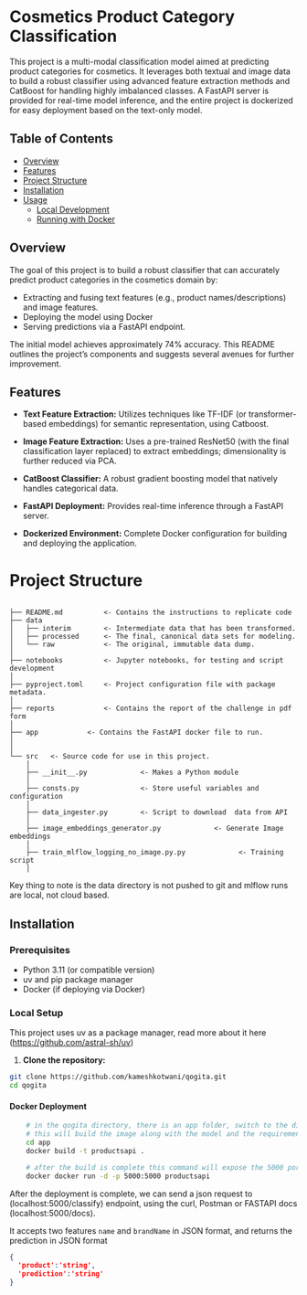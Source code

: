 # Cosmetics Product Category Classification

This project is a multi-modal classification model aimed at predicting product categories for cosmetics. It leverages both textual and image data to build a robust classifier using advanced feature extraction methods and CatBoost for handling highly imbalanced classes. A FastAPI server is provided for real-time model inference, and the entire project is dockerized for easy deployment based on the text-only model.

## Table of Contents

- [Overview](#overview)
- [Features](#features)
- [Project Structure](#project-structure)
- [Installation](#installation)
- [Usage](#usage)
  - [Local Development](#local-development)
  - [Running with Docker](#running-with-docker)

## Overview

The goal of this project is to build a robust classifier that can accurately predict product categories in the cosmetics domain by:

- Extracting and fusing text features (e.g., product names/descriptions) and image features.
- Deploying the model using Docker
- Serving predictions via a FastAPI endpoint.

The initial model achieves approximately 74% accuracy. This README outlines the project’s components and suggests several avenues for further improvement.

## Features

- **Text Feature Extraction:** Utilizes techniques like TF-IDF (or transformer-based embeddings) for semantic representation, using Catboost.

- **Image Feature Extraction:** Uses a pre-trained ResNet50 (with the final classification layer replaced) to extract embeddings; dimensionality is further reduced via PCA.

- **CatBoost Classifier:** A robust gradient boosting model that natively handles categorical data.

- **FastAPI Deployment:** Provides real-time inference through a FastAPI server.

- **Dockerized Environment:** Complete Docker configuration for building and deploying the application.

# Project Structure

```

├── README.md          <- Contains the instructions to replicate code
├── data
│   ├── interim        <- Intermediate data that has been transformed.
│   ├── processed      <- The final, canonical data sets for modeling.
│   └── raw            <- The original, immutable data dump.
│
├── notebooks          <- Jupyter notebooks, for testing and script development
│
├── pyproject.toml     <- Project configuration file with package metadata.
│         
├── reports            <- Contains the report of the challenge in pdf form
│         
├── app            <- Contains the FastAPI docker file to run.
│
│
└── src   <- Source code for use in this project.
    │
    ├── __init__.py             <- Makes a Python module
    │
    ├── consts.py               <- Store useful variables and configuration
    │
    ├── data_ingester.py        <- Script to download  data from API
    │
    ├── image_embeddings_generator.py             <- Generate Image embeddings
    │
    ├── train_mlflow_logging_no_image.py.py             <- Training script
    │               
```

Key thing to note is the data directory is not pushed to git and mlflow runs are local, not cloud based.


## Installation

### Prerequisites

- Python 3.11 (or compatible version)
- uv and pip package manager
- Docker (if deploying via Docker)

### Local Setup

This project uses uv as a package manager, read more about it here (https://github.com/astral-sh/uv)

1. **Clone the repository:**

```bash
git clone https://github.com/kameshkotwani/qogita.git
cd qogita
```

#### Docker Deployment

```bash
    # in the qogita directory, there is an app folder, switch to the directory
    # this will build the image along with the model and the requirements
    cd app
    docker build -t productsapi .

    # after the build is complete this command will expose the 5000 port to run the app
    docker docker run -d -p 5000:5000 productsapi    
```

After the deployment is complete, we can send a json request to (localhost:5000/classify) endpoint, using the curl, Postman or FASTAPI docs (localhost:5000/docs).

It accepts two features `name` and `brandName` in JSON format, and returns the prediction in JSON format

```JSON
{
  'product':'string',
  'prediction':'string'
}
```
